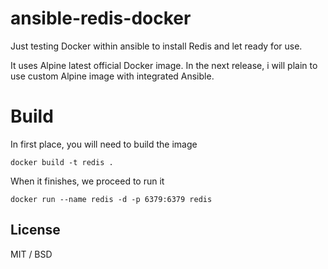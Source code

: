 # ansible-redis-docker

Just testing Docker within ansible to install Redis and let ready for use.

It uses Alpine latest official Docker image. In the next release, i will plain to use custom Alpine image with integrated Ansible.

# Build

In first place, you will need to build the image

```docker build -t redis .```

When it finishes, we proceed to run it

```docker run --name redis -d -p 6379:6379 redis```

## License

MIT / BSD